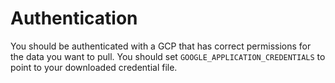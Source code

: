 # Authentication

You should be authenticated with a GCP that has correct permissions for the data you want to pull. You should set `GOOGLE_APPLICATION_CREDENTIALS` to point to your downloaded credential file.

